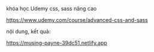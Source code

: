 khóa học Udemy css, sass nâng cao

https://www.udemy.com/course/advanced-css-and-sass

nội dung, kết quả:

https://musing-payne-39dc51.netlify.app